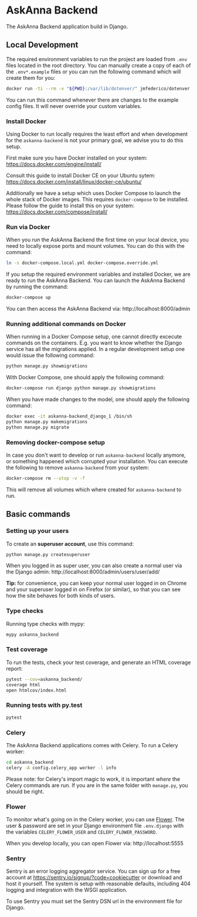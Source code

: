 # AskAnna Backend

The AskAnna Backend application build in Django.

## Local Development

The required environment variables to run the project are loaded from `.env` files located in the root directory. You
can manually create a copy of each of the `.env*.example` files or you can run the following command which will create
them for you:

```bash
docker run -ti --rm -v "${PWD}:/var/lib/dotenver/" jmfederico/dotenver:version-1.2.0 dotenver -r --pattern "**/.env*.example"
```

You can run this command whenever there are changes to the example config files. It will never override your custom
variables.

### Install Docker

Using Docker to run locally requires the least effort and when development for the `askanna-backend` is not your primary
goal, we advise you to do this setup.

First make sure you have Docker installed on your system: https://docs.docker.com/engine/install/

Consult this guide to install Docker CE on your Ubuntu sytem: https://docs.docker.com/install/linux/docker-ce/ubuntu/

Additionally we have a setup which uses Docker Compose to launch the whole stack of Docker images. This requires
`docker-compose` to be installed. Please follow the guide to install this on your system:
https://docs.docker.com/compose/install/

### Run via Docker

When you run the AskAnna Backend the first time on your local device, you need to locally expose ports and mount
volumes. You can do this with the command:

```bash
ln -s docker-compose.local.yml docker-compose.override.yml
```

If you setup the required environment variables and installed Docker, we are ready to run the AskAnna Backend. You can
launch the AskAnna Backend by running the command:

```bash
docker-compose up
```

You can then access the AskAnna Backend via: http://localhost:8000/admin

### Running additional commands on Docker

When running in a Docker Compose setup, one cannot directly excecute commands on the containers. E.g. you want to know
whether the Django service has all the migrations applied. In a regular development setup one would issue the following
command:

```python
python manage.py showmigrations
```

With Docker Compose, one should apply the following command:

```bash
docker-compose run django python manage.py showmigrations
```

When you have made changes to the model, one should apply the following command:

```bash
docker exec -it askanna-backend_django_1 /bin/sh
python manage.py makemigrations
python manage.py migrate
```

### Removing docker-compose setup

In case you don't want to develop or run `askanna-backend` locally anymore, or something happened which corrupted your
installation. You can execute the following to remove `askanna-backend` from your system:

```bash
docker-compose rm --stop -v -f
```

This will remove all volumes which where created for `askanna-backend` to run.

## Basic commands

### Setting up your users

To create an **superuser account**, use this command:

```python
python manage.py createsuperuser
```

When you logged in as super user, you can also create a normal user via the Django admin:
http://localhost:8000/admin/users/user/add/

**Tip:** for convenience, you can keep your normal user logged in on Chrome and your superuser logged in on Firefox
(or similar), so that you can see how the site behaves for both kinds of users.

### Type checks

Running type checks with mypy:

```python
mypy askanna_backend
```

### Test coverage

To run the tests, check your test coverage, and generate an HTML coverage report:

```bash
pytest --cov=askanna_backend/
coverage html
open htmlcov/index.html
```

### Running tests with py.test

```python
pytest
```


### Celery

The AskAnna Backend applications comes with Celery. To run a Celery worker:

```bash
cd askanna_backend
celery -A config.celery_app worker -l info
```

Please note: for Celery's import magic to work, it is important *where* the Celery commands are run. If you are in the
same folder with `manage.py`, you should be right.

### Flower

To monitor what's going on in the Celery worker, you can use [Flower](https://flower.readthedocs.io/en/latest/). The
user & password are set in your Django environment file `.env.django` with the variables `CELERY_FLOWER_USER` and
`CELERY_FLOWER_PASSWORD`.

When you develop locally, you can open Flower via: http://localhost:5555

### Sentry

Sentry is an error logging aggregator service. You can sign up for a free account at
https://sentry.io/signup/?code=cookiecutter or download and host it yourself. The system is setup with reasonable
defaults, including 404 logging and integration with the WSGI application.

To use Sentry you must set the Sentry DSN url in the environment file for Django.
